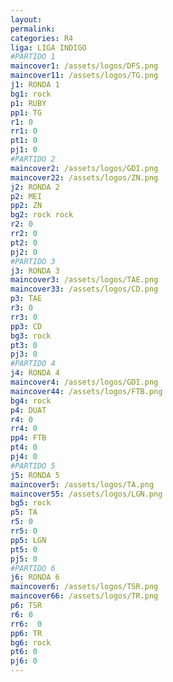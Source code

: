 ```yaml
---
layout: 
permalink: 
categories: R4
liga: LIGA INDIGO
#PARTIDO 1
maincover1: /assets/logos/DFS.png
maincover11: /assets/logos/TG.png
j1: RONDA 1
bg1: rock
p1: RUBY
pp1: TG
r1: 0
rr1: 0
pt1: 0
pj1: 0
#PARTIDO 2
maincover2: /assets/logos/GDI.png
maincover22: /assets/logos/ZN.png
j2: RONDA 2
p2: MEI
pp2: ZN
bg2: rock rock
r2: 0
rr2: 0
pt2: 0
pj2: 0
#PARTIDO 3
j3: RONDA 3
maincover3: /assets/logos/TAE.png
maincover33: /assets/logos/CD.png
p3: TAE
r3: 0
rr3: 0
pp3: CD
bg3: rock
pt3: 0
pj3: 0
#PARTIDO 4
j4: RONDA 4
maincover4: /assets/logos/GDI.png
maincover44: /assets/logos/FTB.png
bg4: rock 
p4: DUAT
r4: 0
rr4: 0
pp4: FTB
pt4: 0
pj4: 0
#PARTIDO 5
j5: RONDA 5
maincover5: /assets/logos/TA.png
maincover55: /assets/logos/LGN.png
bg5: rock 
p5: TA
r5: 0
rr5: 0
pp5: LGN
pt5: 0
pj5: 0
#PARTIDO 6
j6: RONDA 6
maincover6: /assets/logos/TSR.png
maincover66: /assets/logos/TR.png
p6: TSR
r6: 0
rr6:  0
pp6: TR
bg6: rock
pt6: 0
pj6: 0
---
```

